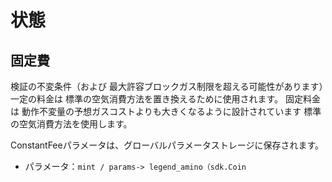 # 状態

## 固定費

検証の不変条件（および
最大許容ブロックガス制限を超える可能性があります）一定の料金は
標準の空気消費方法を置き換えるために使用されます。 固定料金は
動作不変量の予想ガスコストよりも大きくなるように設計されています
標準の空気消費方法を使用します。

ConstantFeeパラメータは、グローバルパラメータストレージに保存されます。

- パラメータ：`mint / params-> legend_amino（sdk.Coin`